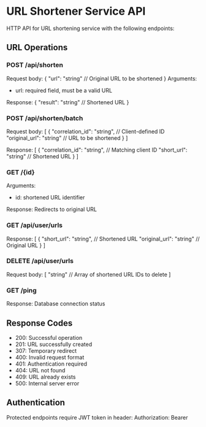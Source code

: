 # URL Shortener Service API

HTTP API for URL shortening service with the following endpoints:

## URL Operations

### POST /api/shorten
Request body:
{
    "url": "string"    // Original URL to be shortened
}
Arguments:
- url: required field, must be a valid URL

Response: 
{
    "result": "string"  // Shortened URL
}

### POST /api/shorten/batch
Request body:
[
    {
        "correlation_id": "string",  // Client-defined ID
        "original_url": "string"     // URL to be shortened
    }
]

Response:
[
    {
        "correlation_id": "string",  // Matching client ID
        "short_url": "string"       // Shortened URL
    }
]

### GET /{id}
Arguments:
- id: shortened URL identifier

Response: Redirects to original URL

### GET /api/user/urls
Response:
[
    {
        "short_url": "string",     // Shortened URL
        "original_url": "string"   // Original URL
    }
]

### DELETE /api/user/urls
Request body:
[
    "string"   // Array of shortened URL IDs to delete
]

### GET /ping
Response: Database connection status

## Response Codes
- 200: Successful operation
- 201: URL successfully created
- 307: Temporary redirect
- 400: Invalid request format
- 401: Authentication required
- 404: URL not found
- 409: URL already exists
- 500: Internal server error

## Authentication
Protected endpoints require JWT token in header:
Authorization: Bearer <token>
